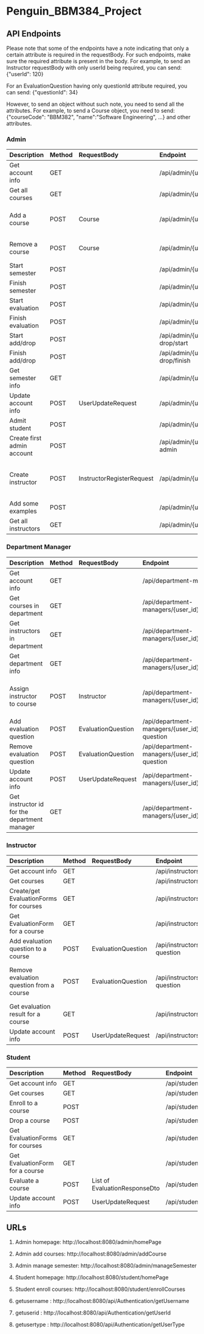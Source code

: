 # Penguin_BBM384_Project


## API Endpoints

Please note that some of the endpoints have a note indicating that only a certain attribute is required in the requestBody. For such endpoints, make sure the required attribute is present in the body. For example, to send an Instructor requestBody with only userId being required, you can send:
{"userId": 120}

For an EvaluationQuestion having only questionId attribute required, you can send:
{"questionId": 34}

However, to send an object without such note, you need to send all the attributes. For example, to send a Course object, you need to send:
{"courseCode": "BBM382", "name":"Software Engineering", ...} and other attributes.

### Admin
| Description                 | Method | RequestBody        | Endpoint                                                 | Notes                    |
| :---------------------------| :------| :------------------| :--------------------------------------------------------| :----------------------- |
| Get account info            | GET    |                    | /api/admin/{user_id}/                                    ||
| Get all courses             | GET    |                    | /api/admin/{user_id}/courses                             ||
| Add a course                | POST   | Course             | /api/admin/{user_id}/courses/add                         |For department object in the course object, the department.name attribute is required|
| Remove a course             | POST   | Course             | /api/admin/{user_id}/courses/remove                      |Only courseCode attribute is required in the requestBody|
| Start semester              | POST   |                    | /api/admin/{user_id}/semester/start                      ||
| Finish semester             | POST   |                    | /api/admin/{user_id}/semester/finish                     ||
| Start evaluation            | POST   |                    | /api/admin/{user_id}/evaluation/start                    ||
| Finish evaluation           | POST   |                    | /api/admin/{user_id}/evaluation/finish                   ||
| Start add/drop              | POST   |                    | /api/admin/{user_id}/add-or-drop/start                   ||
| Finish add/drop             | POST   |                    | /api/admin/{user_id}/add-or-drop/finish                  ||
| Get semester info           | GET    |                    | /api/admin/{user_id}/semester                            ||
| Update account info         | POST   | UserUpdateRequest  | /api/admin/{user_id}/update-info                         ||
| Admit student               | POST   |                    | /api/admin/{user_id}/admit/{student_id}                  ||
| Create first admin account  | POST   |                    | /api/admin/{user_id}/create-first-admin                  ||
| Create instructor           | POST   | InstructorRegisterRequest | /api/admin/{user_id}/create-instructor            |For department object in the instructorRegisterRequest, the name attribute is required.|
| Add some examples           | POST   |                    | /api/admin/{user_id}/add-examples                        ||
| Get all instructors             | GET    |                    | /api/admin/{user_id}/instructors                             ||

### Department Manager
| Description                     | Method | RequestBody        | Endpoint                                                               | Notes |
| :-------------------------------| :------| :------------------| :----------------------------------------------------------------------| :-----|
| Get account info                | GET    |                    | /api/department-managers/{user_id}/                                    ||
| Get courses in department       | GET    |                    | /api/department-managers/{user_id}/courses                             ||
| Get instructors in department   | GET    |                    | /api/department-managers/{user_id}/instructors                         ||
| Get department info             | GET    |                    | /api/department-managers/{user_id}/department                          ||
| Assign instructor to course     | POST   | Instructor         | /api/department-managers/{user_id}/assign/{course_code}                | Only Instructor.userId attribute is required in the requestBody|
| Add evaluation question         | POST   | EvaluationQuestion | /api/department-managers/{user_id}/add-evaluation-question             ||
| Remove evaluation question      | POST   | EvaluationQuestion | /api/department-managers/{user_id}/remove-evaluation-question          ||
| Update account info             | POST   | UserUpdateRequest  | /api/department-managers/{user_id}/update-info                         ||
| Get instructor id for the department manager | GET   || /api/department-managers/{user_id}/get-instructor-id                         ||


### Instructor
| Description                            | Method | RequestBody        | Endpoint                                                                 | Notes |
| :--------------------------------------| :------| :------------------| :--------------------------------------------------------------          | :-----|
| Get account info                       | GET    |                    | /api/instructors/{user_id}/                                              ||
| Get courses                            | GET    |                    | /api/instructors/{user_id}/courses                                       ||
| Create/get EvaluationForms for courses | GET    |                    | /api/instructors/{user_id}/evaluation                                    ||
| Get EvaluationForm for a course          | GET    |                    | /api/instructors/{user_id}/evaluation/{evaluationform_id}                ||
| Add evaluation question to a course      | POST   | EvaluationQuestion | /api/instructors/{user_id}/evaluation/{evaluationform_id}/add-question    ||
| Remove evaluation question from a course | POST   | EvaluationQuestion | /api/instructors/{user_id}/evaluation/{evaluationform_id}/remove-question | Only questionId is required in the requestBody|
| Get evaluation result for a course     | GET    |                    | /api/instructors/{user_id}/evaluation/result/{course_code}                ||
| Update account info                    | POST   | UserUpdateRequest  | /api/instructors/{user_id}/update-info                                   ||


### Student
| Description                            | Method | RequestBody        | Endpoint                                                              | Notes |
| :--------------------------------------| :------| :------------------| :--------------------------------------------------------------       | :----|
| Get account info                       | GET    |                    | /api/students/{user_id}/                                              ||
| Get courses                            | GET    |                    | /api/students/{user_id}/courses                                       ||
| Enroll to a course                     | POST   |                    | /api/students/{user_id}/courses/enroll/{course_code}                  ||
| Drop a course                          | POST   |                    | /api/students/{user_id}/courses/drop/{course_code}                    ||
| Get EvaluationForms for courses        | GET    |                    | /api/students/{user_id}/evaluation                                    ||
| Get EvaluationForm for a course        | GET    |                    | /api/students/{user_id}/evaluation/{evaluationform_id}                ||
| Evaluate a course                      | POST   | List of EvaluationResponseDto | /api/students/{user_id}/evaluation/{course_code}           ||
| Update account info                    | POST   | UserUpdateRequest  | /api/students/{user_id}/update-info                                   ||




## URLs

1. Admin homepage: http://localhost:8080/admin/homePage
2. Admin add courses: http://localhost:8080/admin/addCourse
3. Admin manage semester: http://localhost:8080/admin/manageSemester

4. Student homepage: http://localhost:8080/student/homePage
5. Student enroll courses: http://localhost:8080/student/enrollCourses


1. getusername : http://localhost:8080/api/Authentication/getUsername
2. getuserid : http://localhost:8080/api/Authentication/getUserId
3. getusertype : http://localhost:8080/api/Authentication/getUserType

